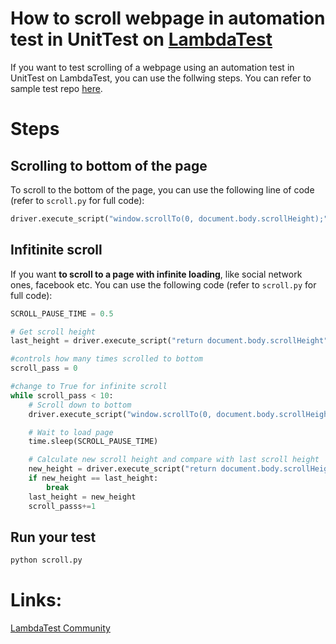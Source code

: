 # How to scroll webpage in automation test in UnitTest on [LambdaTest](https://www.lambdatest.com/?utm_source=github&utm_medium=repo&utm_campaign=UnitTest-scroll)

If you want to test scrolling of a webpage using an automation test in UnitTest on LambdaTest, you can use the follwing steps. You can refer to sample test repo [here](https://github.com/LambdaTest/Python-UnitTest-Selenium).

# Steps

## Scrolling to bottom of the page

To scroll to the bottom of the page, you can use the following line of code (refer to `scroll.py` for full code):

```python
driver.execute_script("window.scrollTo(0, document.body.scrollHeight);")
```

## Infitinite scroll

If you want **to scroll to a page with infinite loading**, like social network ones, facebook etc. You can use the following code (refer to `scroll.py` for full code):

```python
SCROLL_PAUSE_TIME = 0.5

# Get scroll height
last_height = driver.execute_script("return document.body.scrollHeight")

#controls how many times scrolled to bottom
scroll_pass = 0

#change to True for infinite scroll
while scroll_pass < 10:
    # Scroll down to bottom
    driver.execute_script("window.scrollTo(0, document.body.scrollHeight);")

    # Wait to load page
    time.sleep(SCROLL_PAUSE_TIME)

    # Calculate new scroll height and compare with last scroll height
    new_height = driver.execute_script("return document.body.scrollHeight")
    if new_height == last_height:
        break
    last_height = new_height 
    scroll_passs+=1
```
## Run your test

```bash
python scroll.py
```

# Links:

[LambdaTest Community](http://community.lambdatest.com/)

